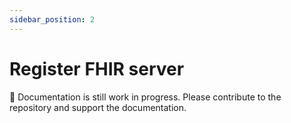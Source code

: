 ```yaml
---
sidebar_position: 2
---
```


# Register FHIR server

🚧 Documentation is still work in progress. Please contribute to the repository and support the documentation.
